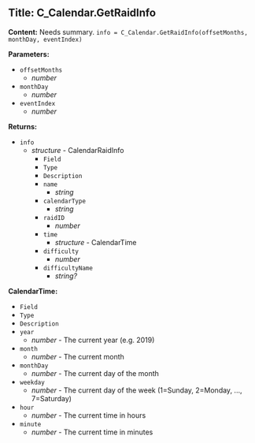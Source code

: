 ## Title: C_Calendar.GetRaidInfo

**Content:**
Needs summary.
`info = C_Calendar.GetRaidInfo(offsetMonths, monthDay, eventIndex)`

**Parameters:**
- `offsetMonths`
  - *number*
- `monthDay`
  - *number*
- `eventIndex`
  - *number*

**Returns:**
- `info`
  - *structure* - CalendarRaidInfo
    - `Field`
    - `Type`
    - `Description`
    - `name`
      - *string*
    - `calendarType`
      - *string*
    - `raidID`
      - *number*
    - `time`
      - *structure* - CalendarTime
    - `difficulty`
      - *number*
    - `difficultyName`
      - *string?*

**CalendarTime:**
- `Field`
- `Type`
- `Description`
- `year`
  - *number* - The current year (e.g. 2019)
- `month`
  - *number* - The current month
- `monthDay`
  - *number* - The current day of the month
- `weekday`
  - *number* - The current day of the week (1=Sunday, 2=Monday, ..., 7=Saturday)
- `hour`
  - *number* - The current time in hours
- `minute`
  - *number* - The current time in minutes